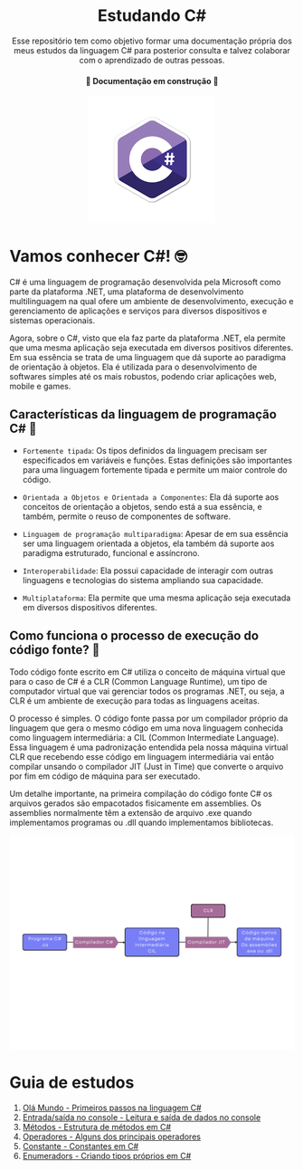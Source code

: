 <div Align="center">

  # Estudando C#
  Esse repositório tem como objetivo formar uma documentação própria dos meus estudos da linguagem C# para posterior consulta e talvez colaborar com o aprendizado de outras pessoas.
  #### :construction:  Documentação em construção  :construction:

  ![Lê-se c sharp](/imagens/csharp.png)

</div>

# Vamos conhecer C#! :nerd_face:
C# é uma linguagem de programação desenvolvida pela Microsoft como parte da plataforma .NET, uma plataforma de desenvolvimento multilinguagem na qual ofere um ambiente de desenvolvimento, execução e gerenciamento de aplicações e serviços para diversos dispositivos e sistemas operacionais.

Agora, sobre o C#, visto que ela faz parte da plataforma .NET, ela permite que uma mesma aplicação seja executada em diversos positivos diferentes. Em sua essência se trata de uma linguagem que dá suporte ao paradigma de orientação à objetos. Ela é utilizada para o desenvolvimento de softwares simples até os mais robustos, podendo criar aplicações web, mobile e games.

## Características da linguagem de programação C# :mechanical_arm:
- `Fortemente tipada`: Os tipos definidos da linguagem precisam ser especificados em variáveis e funções. Estas definições são importantes para uma linguagem fortemente tipada e permite um maior controle do código.

- `Orientada a Objetos e Orientada a Componentes`: Ela dá suporte aos conceitos de orientação a objetos, sendo está a sua essência, e também, permite o reuso de componentes de software.

- `Linguagem de programação multiparadigma`: Apesar de em sua essência ser uma linguagem orientada a objetos, ela também dá suporte aos paradigma estruturado, funcional e assíncrono.

- `Interoperabilidade`: Ela possui capacidade de interagir com outras linguagens e tecnologias do sistema ampliando sua capacidade.

- `Multiplataforma`: Ela permite que uma mesma aplicação seja executada em diversos dispositivos diferentes.

## Como funciona o processo de execução do código fonte? :thinking:
Todo código fonte escrito em C# utiliza o conceito de máquina virtual que para o caso de C# é a CLR (Common Language Runtime), um tipo de computador virtual que vai gerenciar todos os programas .NET, ou seja, a CLR é um ambiente de execução para todas as linguagens aceitas.

O processo é simples. O código fonte passa por um compilador próprio da linguagem que gera o mesmo código em uma nova linguagem conhecida como linguagem intermediária: a CIL (Common Intermediate Language). Essa linguagem é uma padronização entendida pela nossa máquina virtual CLR que recebendo esse código em linguagem intermediária vai então compilar unsando o compilador JIT (Just in Time) que converte o arquivo por fim em código de máquina para ser executado.

Um detalhe importante, na primeira compilação do código fonte C# os arquivos gerados são empacotados fisicamente em assemblies. Os assemblies normalmente têm a extensão de arquivo .exe quando implementamos programas ou .dll quando implementamos bibliotecas.

<div Align="center">

  ![Compilação de programas C#](/imagens/compilacao.png)

</div>

# Guia de estudos
1. [Olá Mundo - Primeiros passos na linguagem C#](OlaMundo.cs)
2. [Entrada/saída no console - Leitura e saída de dados no console](EntradaSaidaNoConsole.cs)
3. [Métodos - Estrutura de métodos em C#](Metodos.cs)
4. [Operadores - Alguns dos principais operadores](Operadores.cs)
5. [Constante - Constantes em C#](Constante.cs)
6. [Enumeradors - Criando tipos próprios em C#](Enumeradores.cs)